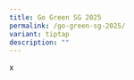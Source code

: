 ```yaml
---
title: Go Green SG 2025
permalink: /go-green-sg-2025/
variant: tiptap
description: ""
---
```

<p>x</p>